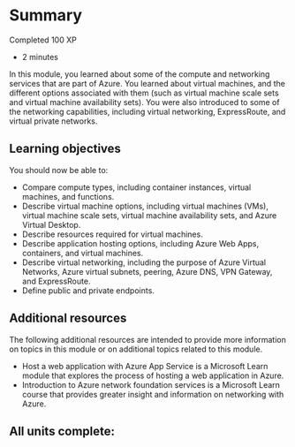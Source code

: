 # **Summary**

Completed 100 XP

- 2 minutes

In this module, you learned about some of the compute and networking services that are part of Azure. You learned about virtual machines, and the different options associated with them (such as virtual machine scale sets and virtual machine availability sets). You were also introduced to some of the networking capabilities, including virtual networking, ExpressRoute, and virtual private networks.

## **Learning objectives**

You should now be able to:

- Compare compute types, including container instances, virtual machines, and functions.
- Describe virtual machine options, including virtual machines (VMs), virtual machine scale sets, virtual machine availability sets, and Azure Virtual Desktop.
- Describe resources required for virtual machines.
- Describe application hosting options, including Azure Web Apps, containers, and virtual machines.
- Describe virtual networking, including the purpose of Azure Virtual Networks, Azure virtual subnets, peering, Azure DNS, VPN Gateway, and ExpressRoute.
- Define public and private endpoints.

## **Additional resources**

The following additional resources are intended to provide more information on topics in this module or on additional topics related to this module.

- Host a web application with Azure App Service is a Microsoft Learn module that explores the process of hosting a web application in Azure.
- Introduction to Azure network foundation services is a Microsoft Learn course that provides greater insight and information on networking with Azure.

## **All units complete:**

